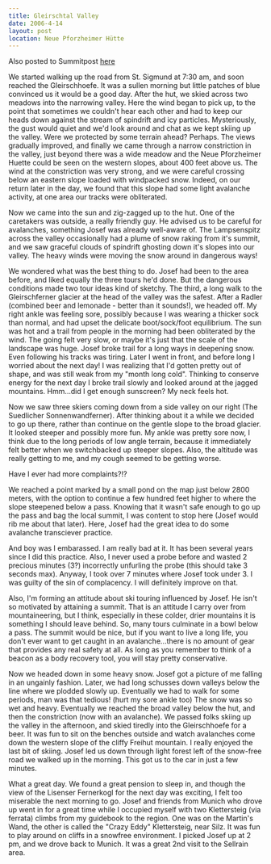 ```yaml
---
title: Gleirschtal Valley
date: 2006-4-14
layout: post
location: Neue Pforzheimer Hütte
---
```


Also posted to Summitpost [here](https://www.summitpost.org/a-gleirschtal-ski-tour/189028)

We started walking up the road from St. Sigmund at 7:30 am, and soon reached the
Gleirschhoefe. It was a sullen morning but little patches of blue convinced us
it would be a good day. After the hut, we skied across two meadows into the
narrowing valley. Here the wind began to pick up, to the point that sometimes we
couldn't hear each other and had to keep our heads down against the stream of
spindrift and icy particles. Mysteriously, the gust would quiet and we'd look
around and chat as we kept skiing up the valley. Were we protected by some
terrain ahead? Perhaps. The views gradually improved, and finally we came
through a narrow constriction in the valley, just beyond there was a wide meadow
and the Neue Pforzheimer Huette could be seen on the western slopes, about 400
feet above us. The wind at the constriction was very strong, and we were careful
crossing below an eastern slope loaded with windpacked snow. Indeed, on our
return later in the day, we found that this slope had some light avalanche
activity, at one area our tracks were obliterated.


Now we came into the sun and zig-zagged up to the hut. One of the caretakers was
outside, a really friendly guy. He advised us to be careful for avalanches,
something Josef was already well-aware of. The Lampsenspitz across the valley
occasionally had a plume of snow raking from it's summit, and we saw graceful
clouds of spindrift ghosting down it's slopes into our valley. The heavy winds
were moving the snow around in dangerous ways!


We wondered what was the best thing to do. Josef had been to the area before,
and liked equally the three tours he'd done. But the dangerous conditions made
two tour ideas kind of sketchy. The third, a long walk to the Gleirschferner
glacier at the head of the valley was the safest. After a Radler (combined beer
and lemonade - better than it sounds!), we headed off. My right ankle was
feeling sore, possibly because I was wearing a thicker sock than normal, and had
upset the delicate boot/sock/foot equilibrium. The sun was hot and a trail from
people in the morning had been obliterated by the wind. The going felt very
slow, or maybe it's just that the scale of the landscape was huge. Josef broke
trail for a long ways in deepening snow. Even following his tracks was
tiring. Later I went in front, and before long I worried about the next day! I
was realizing that I'd gotten pretty out of shape, and was still weak from my
"month long cold". Thinking to conserve energy for the next day I broke trail
slowly and looked around at the jagged mountains. Hmm...did I get enough
sunscreen? My neck feels hot.


Now we saw three skiers coming down from a side valley on our right (The
Suedlicher Sonnenwandferner). After thinking about it a while we decided to go
up there, rather than continue on the gentle slope to the broad glacier. It
looked steeper and possibly more fun. My ankle was pretty sore now, I think due
to the long periods of low angle terrain, because it immediately felt better
when we switchbacked up steeper slopes. Also, the altitude was really getting to
me, and my cough seemed to be getting worse.


Have I ever had more complaints?!?


We reached a point marked by a small pond on the map just below 2800 meters,
with the option to continue a few hundred feet higher to where the slope
steepened below a pass. Knowing that it wasn't safe enough to go up the pass and
bag the local summit, I was content to stop here (Josef would rib me about that
later). Here, Josef had the great idea to do some avalanche transciever
practice.


And boy was I embarassed. I am really bad at it. It has been several years since
I did this practice. Also, I never used a probe before and wasted 2 precious
minutes (3?) incorrectly unfurling the probe (this should take 3 seconds
max). Anyway, I took over 7 minutes where Josef took under 3. I was guilty of
the sin of complacency. I will definitely improve on that.


Also, I'm forming an attitude about ski touring influenced by Josef. He isn't so
motivated by attaining a summit. That is an attitude I carry over from
mountaineering, but I think, especially in these colder, drier mountains it is
something I should leave behind. So, many tours culminate in a bowl below a
pass. The summit would be nice, but if you want to live a long life, you don't
ever want to get caught in an avalanche...there is no amount of gear that
provides any real safety at all. As long as you remember to think of a beacon as
a body recovery tool, you will stay pretty conservative.


Now we headed down in some heavy snow. Josef got a picture of me falling in an
ungainly fashion. Later, we had long schusses down valleys below the line where
we plodded slowly up. Eventually we had to walk for some periods, man was that
tedious! (hurt my sore ankle too) The snow was so wet and heavy. Eventually we
reached the broad valley below the hut, and then the constriction (now with an
avalanche). We passed folks skiing up the valley in the afternoon, and skied
tiredly into the Gleirschhoefe for a beer. It was fun to sit on the benches
outside and watch avalanches come down the western slope of the cliffy Freihut
mountain. I really enjoyed the last bit of skiing. Josef led us down through
light forest left of the snow-free road we walked up in the morning. This got us
to the car in just a few minutes.


What a great day. We found a great pension to sleep in, and though the view of
the Lisenser Fernerkogl for the next day was exciting, I felt too miserable the
next morning to go. Josef and friends from Munich who drove up went in for a
great time while I occupied myself with two Klettersteig (via ferrata) climbs
from my guidebook to the region. One was on the Martin's Wand, the other is
called the "Crazy Eddy" Klettersteig, near Silz. It was fun to play around on
cliffs in a snowfree environment. I picked Josef up at 2 pm, and we drove back
to Munich. It was a great 2nd visit to the Sellrain area.

